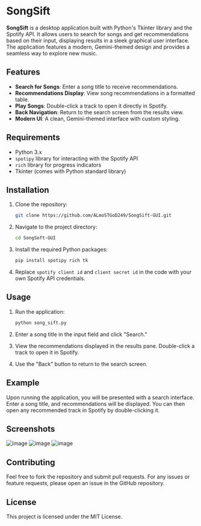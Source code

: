 # SongSift

**SongSift** is a desktop application built with Python's Tkinter library and the Spotify API. It allows users to search for songs and get recommendations based on their input, displaying results in a sleek graphical user interface. The application features a modern, Gemini-themed design and provides a seamless way to explore new music.

## Features

- **Search for Songs**: Enter a song title to receive recommendations.
- **Recommendations Display**: View song recommendations in a formatted table.
- **Play Songs**: Double-click a track to open it directly in Spotify.
- **Back Navigation**: Return to the search screen from the results view.
- **Modern UI**: A clean, Gemini-themed interface with custom styling.

## Requirements

- Python 3.x
- `spotipy` library for interacting with the Spotify API
- `rich` library for progress indicators
- Tkinter (comes with Python standard library)

## Installation

1. Clone the repository:

   ```bash
   git clone https://github.com/ALmoSTGoD249/SongSift-GUI.git
   ```

2. Navigate to the project directory:

   ```bash
   cd SongSoft-GUI
   ```

3. Install the required Python packages:

   ```bash
   pip install spotipy rich tk
   ```

4. Replace `spotify client id` and `client secret id` in the code with your own Spotify API credentials.

## Usage

1. Run the application:

   ```bash
   python song_sift.py
   ```

2. Enter a song title in the input field and click "Search."

3. View the recommendations displayed in the results pane. Double-click a track to open it in Spotify.

4. Use the "Back" button to return to the search screen.

## Example

Upon running the application, you will be presented with a search interface. Enter a song title, and recommendations will be displayed. You can then open any recommended track in Spotify by double-clicking it.

## Screenshots

![image](https://github.com/user-attachments/assets/e22582cb-97dc-49bd-abd8-ed46aaa75fd2)
![image](https://github.com/user-attachments/assets/e5f2aba4-d49b-4ae0-9efb-f79d486d09c5)
![image](https://github.com/user-attachments/assets/6a399297-f459-4f68-a3c8-5993f8df77de)



## Contributing

Feel free to fork the repository and submit pull requests. For any issues or feature requests, please open an issue in the GitHub repository.

## License

This project is licensed under the MIT License.
